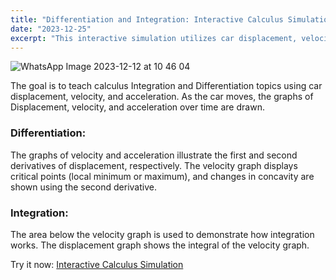 ```yaml
---
title: "Differentiation and Integration: Interactive Calculus Simulation"
date: "2023-12-25"
excerpt: "This interactive simulation utilizes car displacement, velocity, and acceleration to teach Integration and Differentiation. Witness real-time graphs coming to life and explore the beauty of math in motion."
---
```


![WhatsApp Image 2023-12-12 at 10 46 04](https://github.com/tourajvaziri/MyWebsite/assets/16887964/37483017-5d0b-412a-9734-c6d0a9ff6392)

The goal is to teach calculus Integration and Differentiation topics using car displacement, velocity, and acceleration. As the car moves, the graphs of Displacement, velocity, and acceleration over time are drawn.

### Differentiation:

The graphs of velocity and acceleration illustrate the first and second derivatives of displacement, respectively. The velocity graph displays critical points (local minimum or maximum), and changes in concavity are shown using the second derivative.

### Integration:

The area below the velocity graph is used to demonstrate how integration works. The displacement graph shows the integral of the velocity graph.

Try it now: [Interactive Calculus Simulation](https://replit.com/@touraj/Car-Displacement-velocity-and-acceleration-graphs)
